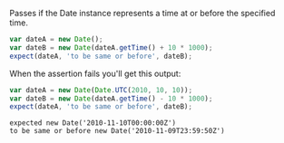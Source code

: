 Passes if the Date instance represents a time at or before the specified time.

```js
var dateA = new Date();
var dateB = new Date(dateA.getTime() + 10 * 1000);
expect(dateA, 'to be same or before', dateB);
```

When the assertion fails you'll get this output:

```js
var dateA = new Date(Date.UTC(2010, 10, 10));
var dateB = new Date(dateA.getTime() - 10 * 1000);
expect(dateA, 'to be same or before', dateB);
```

```output
expected new Date('2010-11-10T00:00:00Z')
to be same or before new Date('2010-11-09T23:59:50Z')
```
